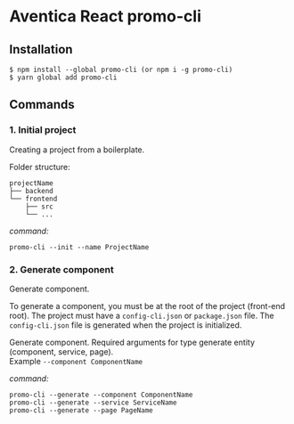 # Aventica React promo-cli
## Installation
```shell script
$ npm install --global promo-cli (or npm i -g promo-cli)
$ yarn global add promo-cli
```
## Commands
### 1. Initial project
Creating a project from a boilerplate.

Folder structure:
```
projectName
├── backend
└── frontend
    ├── src
    └── ...
```
*command:*
```shell script
promo-cli --init --name ProjectName
```
### 2. Generate component
Generate component.

To generate a component, you must be at the root of the project (front-end root). The project must have a `config-cli.json` or `package.json` file. The `config-cli.json` file is generated when the project is initialized.

Generate component. Required arguments for type generate entity (component, service, page).\
 Example `--component ComponentName`

*command:*
```shell script
promo-cli --generate --component ComponentName
promo-cli --generate --service ServiceName
promo-cli --generate --page PageName
```
